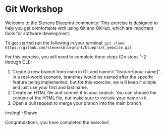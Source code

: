 # Git Workshop

Welcome to the Stevens Blueprint community! This exercise is designed to help you get comfortable with using Git and GitHub, which are important tools for software development.

To get started run the following in your terminal:
``git clone https://github.com/stevensblueprint/blueprint_website.git``


For this exercise, you will need to complete three steps (Do steps 1-2 through CLI):

1. Create a new branch from main in Git and name it "feature/[your name]". In a real-world scenario, branches would be named after the specific feature being implemented, but for this exercise, we will keep it simple and just use your first and last name.
2. Create an HTML file and commit it to your branch. You can choose the content of the HTML file, but make sure to include your name in it.
3. Open a pull request to merge your branch into the main branch.

testing! -Shawn

Congratulations, you have completed the exercise!
